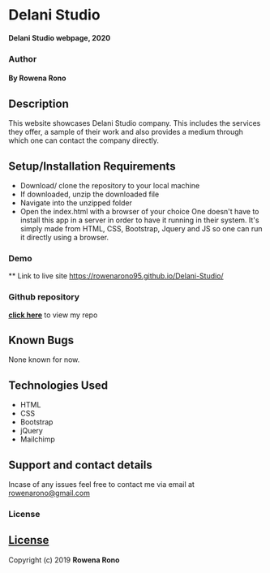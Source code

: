 # Delani Studio

#### Delani Studio webpage, 2020

### Author

#### By **Rowena Rono**

## Description

This website showcases Delani Studio company. This includes the services they offer, a sample of their work and also provides a medium through which one can contact the company directly.

## Setup/Installation Requirements

- Download/ clone the repository to your local machine
- If downloaded, unzip the downloaded file
- Navigate into the unzipped folder
- Open the index.html with a browser of your choice
  One doesn't have to install this app in a server in order to have it running in their system. It's simply made from HTML, CSS, Bootstrap, Jquery and JS so one can run it directly using a browser.

### Demo

\*\* Link to live site https://rowenarono95.github.io/Delani-Studio/

### Github repository

**[click here](https://github.com/rowenarono95/Delani-Studio)** to view my repo

## Known Bugs

None known for now.

## Technologies Used

- HTML
- CSS
- Bootstrap
- jQuery
- Mailchimp

## Support and contact details

Incase of any issues feel free to contact me via email at rowenarono@gmail.com

### License

## [License](https://github.com/rowenarono95/Delani-Studio/blob/master/LICENSE.md)

Copyright (c) 2019 **Rowena Rono**
